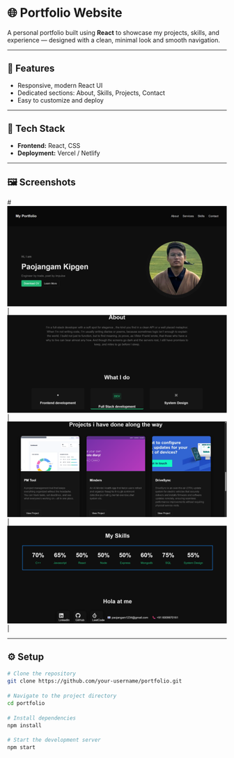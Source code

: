 # 🌐 Portfolio Website

A personal portfolio built using **React** to showcase my projects, skills, and experience — designed with a clean, minimal look and smooth navigation.

---

## 🚀 Features
- Responsive, modern React UI  
- Dedicated sections: About, Skills, Projects, Contact  
- Easy to customize and deploy  

---

## 🧩 Tech Stack
- **Frontend:** React, CSS    
- **Deployment:** Vercel / Netlify  

---

## 🖼️ Screenshots

#![Home](/portfolio/public/screenshot1.png) | ![About](/portfolio/public/screenshot2.png) | ![Projects](/portfolio/public/screenshot3.png) | ![Contact](/portfolio/public/screenshot4.png) |

---

## ⚙️ Setup
```bash
# Clone the repository
git clone https://github.com/your-username/portfolio.git

# Navigate to the project directory
cd portfolio

# Install dependencies
npm install

# Start the development server
npm start
